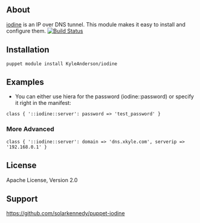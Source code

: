 About
------
[iodine](http://code.kryo.se/iodine/) is an IP over DNS tunnel. This module makes it easy to install and configure them.
[![Build Status](https://travis-ci.org/[solarkennedy]/[puppet-iodine].png)](https://travis-ci.org/[solarkennedy]/[puppet-iodine])


Installation
------------
    puppet module install KyleAnderson/iodine

Examples
-------
* You can either use hiera for the password (iodine::password) or specify it right in the manifest:
```puppet
class { '::iodine::server': password => 'test_password' }
```
### More Advanced
```puppet
class { '::iodine::server': domain => 'dns.xkyle.com', serverip => '192.168.0.1' }
```

License
-------
Apache License, Version 2.0

Support
-------
https://github.com/solarkennedy/puppet-iodine
